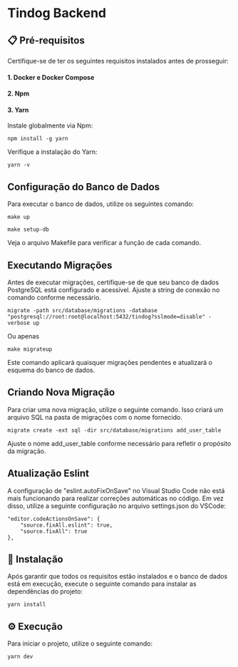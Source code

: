 # Tindog Backend

## 📋 Pré-requisitos

Certifique-se de ter os seguintes requisitos instalados antes de prosseguir:

#### 1. Docker e Docker Compose
#### 2. Npm
#### 3. Yarn
Instale globalmente via Npm:

```
npm install -g yarn
```
Verifique a instalação do Yarn:
```
yarn -v
```

## Configuração do Banco de Dados
Para executar o banco de dados, utilize os seguintes comando:
```
make up
```
```
make setup-db
```
Veja o arquivo Makefile para verificar a função de cada comando.

## Executando Migrações
Antes de executar migrações, certifique-se de que seu banco de dados PostgreSQL está configurado e acessível. Ajuste a string de conexão no comando conforme necessário.
```
migrate -path src/database/migrations -database "postgresql://root:root@localhost:5432/tindog?sslmode=disable" -verbose up
```
Ou apenas
```
make migrateup
```

Este comando aplicará quaisquer migrações pendentes e atualizará o esquema do banco de dados.

## Criando Nova Migração
Para criar uma nova migração, utilize o seguinte comando. Isso criará um arquivo SQL na pasta de migrações com o nome fornecido.

```
migrate create -ext sql -dir src/database/migrations add_user_table
```
Ajuste o nome add_user_table conforme necessário para refletir o propósito da migração.

## Atualização Eslint
A configuração de "eslint.autoFixOnSave" no Visual Studio Code não está mais funcionando para realizar correções automáticas no código. Em vez disso, utilize a seguinte configuração no arquivo settings.json do VSCode:
```
"editor.codeActionsOnSave": {
    "source.fixAll.eslint": true,
    "source.fixAll": true
},
```

## 🔧 Instalação
Após garantir que todos os requisitos estão instalados e o banco de dados está em execução, execute o seguinte comando para instalar as dependências do projeto:
```
yarn install
```

## ⚙️ Execução
Para iniciar o projeto, utilize o seguinte comando:
```
yarn dev
```
